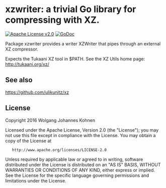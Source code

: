 # xzwriter: a trivial Go library for compressing with XZ.

[![Apache License v2.0](https://img.shields.io/badge/license-Apache%20License%202.0-blue.svg)](https://www.apache.org/licenses/LICENSE-2.0.txt)
[![GoDoc](https://godoc.org/github.com/wjkohnen/xzwriter?status.svg)](https://godoc.org/github.com/wjkohnen/xzwriter)

Package xzwriter provides a writer XZWriter that pipes through an external XZ
compressor.

Expects the Tukaani XZ tool in $PATH. See the XZ Utils home page:
<http://tukaani.org/xz/>

## See also
https://github.com/ulikunitz/xz

## License
Copyright 2016 Wolgang Johannes Kohnen

   Licensed under the Apache License, Version 2.0 (the "License");
   you may not use this file except in compliance with the License.
   You may obtain a copy of the License at

       http://www.apache.org/licenses/LICENSE-2.0

   Unless required by applicable law or agreed to in writing, software
   distributed under the License is distributed on an "AS IS" BASIS,
   WITHOUT WARRANTIES OR CONDITIONS OF ANY KIND, either express or implied.
   See the License for the specific language governing permissions and
   limitations under the License.
